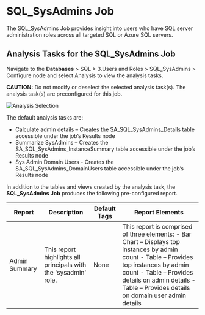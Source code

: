 # SQL_SysAdmins Job

The SQL_SysAdmins Job provides insight into users who have SQL server administration roles across
all targeted SQL or Azure SQL servers.

## Analysis Tasks for the SQL_SysAdmins Job

Navigate to the **Databases** > SQL > 3.Users and Roles > SQL_SysAdmins > Configure node and select
Analysis to view the analysis tasks.

**CAUTION:** Do not modify or deselect the selected analysis task(s). The analysis task(s) are
preconfigured for this job.

![Analysis Selection](/img/product_docs/accessanalyzer/12.0/solutions/databases/sql/usersroles/sqljobgroup29.webp)

The default analysis tasks are:

- Calculate admin details – Creates the SA_SQL_SysAdmins_Details table accessible under the job’s
  Results node
- Summarize SysAdmins – Creates the SA_SQL_SysAdmins_InstanceSummary table accessible under the
  job’s Results node
- Sys Admin Domain Users - Creates the SA_SQL_SysAdmins_DomainUsers table accessible under the job’s
  Results node

In addition to the tables and views created by the analysis task, the **SQL_SysAdmins Job** produces
the following pre-configured report.

| Report        | Description                                                     | Default Tags | Report Elements                                                                                                                                                                                                                                     |
| ------------- | --------------------------------------------------------------- | ------------ | --------------------------------------------------------------------------------------------------------------------------------------------------------------------------------------------------------------------------------------------------- |
| Admin Summary | This report highlights all principals with the 'sysadmin' role. | None         | This report is comprised of three elements: - Bar Chart – Displays top instances by admin count - Table – Provides top instances by admin count - Table – Provides details on admin details - Table – Provides details on domain user admin details |

